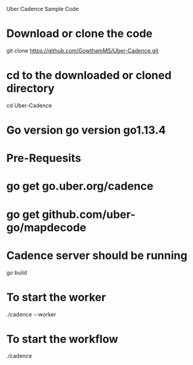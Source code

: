Uber Cadence Sample Code

# Download or clone the code
git clone https://github.com/GowthamMS/Uber-Cadence.git

# cd to the downloaded or cloned directory
cd Uber-Cadence

# Go version go version go1.13.4
# Pre-Requesits
# go get go.uber.org/cadence
# go get github.com/uber-go/mapdecode
# Cadence server should be running

go build

# To start the worker
./cadence --worker

# To start the workflow
./cadence
